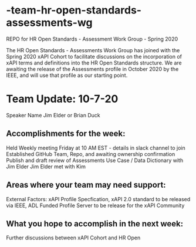 # -team-hr-open-standards-assessments-wg
REPO for HR Open Standards - Assessment Work Group - Spring 2020

The HR Open Standards - Assessments Work Group has joined with the Spring 2020 xAPI Cohort to facilitate discussions on the incorporation of xAPI terms and definitions into the HR Open Standards structure. We are awaiting the release of the Assessments profile in October 2020 by the IEEE, and will use that profile as our starting point.


# Team Update: 10-7-20

Speaker Name Jim Elder or Brian Duck


## Accomplishments for the week:
Held Weekly meeting Friday at 10 AM EST - details in slack channel to join
Established GitHub Team, Repo, and awaiting ownership confirmation
Publish and draft review of Assessments Use Case / Data Dictionary with Jim Elder
Jim Elder met with Kim 

## Areas where your team may need support:
External Factors:
xAPI Profile Specfication, 
xAPI 2.0 standard to be released via IEEE, 
ADL Funded Profile Server to be release for the xAPI Community

## What you hope to accomplish in the next week:
Further discussions between xAPI Cohort and HR Open
